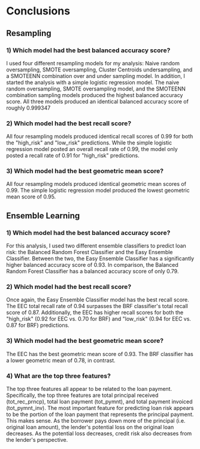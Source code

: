 # **Conclusions**

## **Resampling**

### 1) Which model had the best balanced accuracy score?

I used four different resampling models for my analysis:
Naive random oversampling, SMOTE oversampling, Cluster Centroids undersampling, and a SMOTEENN combination over and under sampling model. In addition, I started the analysis with a simple logistic regression model. The naive random oversampling, SMOTE oversampling model, and the SMOTEENN combination sampling models produced the highest balanced accuracy score. All three models produced an identical balanced accuracy score of roughly 0.999347

### 2) Which model had the best recall score?

All four resampling models produced identical recall scores of 0.99 for both the "high_risk" and "low_risk" predictions. While the simple logistic regression model posted an overall recall rate of 0.99, the model only posted a recall rate of 0.91 for "high_risk" predictions.

### 3) Which model had the best geometric mean score?

All four resampling models produced identical geometric mean scores of 0.99. The simple logistic regression model produced the lowest geometric mean score of 0.95.

## **Ensemble Learning**

### 1) Which model had the best balanced accuracy score?

For this analysis, I used two different ensemble classifiers to predict loan risk: the Balanced Random Forest Classifier and the Easy Ensemble Classifier. Between the two, the Easy Ensemble Classifier has a significantly higher balanced accuracy score of 0.93. In comparison, the Balanced Random Forest Classifier has a balanced accuracy score of only 0.79.

### 2) Which model had the best recall score?

Once again, the Easy Ensemble Classifier model has the best recall score. The EEC total recall rate of 0.94 surpasses the BRF classifier's total recall score of 0.87. Additionally, the EEC has higher recall scores for both the "high_risk" (0.92 for EEC vs. 0.70 for BRF) and "low_risk" (0.94 for EEC vs. 0.87 for BRF) predictions.

### 3) Which model had the best geometric mean score?

The EEC has the best geometric mean score of 0.93. The BRF classifier has a lower geometric mean of 0.78, in contrast.

### 4) What are the top three features?

The top three features all appear to be related to the loan payment. Specifically, the top three features are total principal received (tot_rec_prncp), total loan payment (tot_pymnt), and total payment invoiced (tot_pymnt_inv). The most important feature for predicting loan risk appears to be the portion of the loan payment that represents the principal payment. This makes sense. As the borrower pays down more of the principal (i.e. original loan amount), the lender's potential loss on the original loan decreases. As the potential loss decreases, credit risk also decreases from the lender's perspective. 